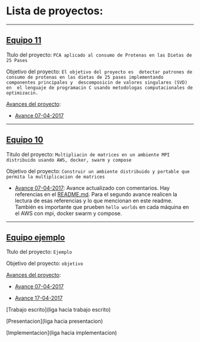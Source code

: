 # Lista de proyectos:

---

## [Equipo 11](equipo_11)

Ttulo del proyecto: `PCA aplicado al consumo de Protenas en las Dietas de 25 Pases`

Objetivo del proyecto: `El objetivo del proyecto es 
detectar patrones de consumo de protenas en las dietas
de 25 pases implementando componentes principales y 
descomposicin de valores singulares (SVD) en 
el lenguaje de programacin C usando metodologas
computacionales de optimizacin.`

[Avances del proyecto](equipo_11):

* [Avance 07-04-2017](equipo_11/avance_07_04_2017)

---

## [Equipo 10](equipo_10)

Titulo del proyecto: `Multipliacin de matrices en un ambiente MPI distribuido usando AWS, docker, swarm y compose`

Objetivo del proyecto: `Construir un ambiente distribuido y portable que permita la multiplicacion de matrices`

* [Avance 07-04-2017](equipo_10/avance_07_04_2017): Avance actualizado con comentarios. Hay referencias en el [README.md](equipo_10/README.md). Para el segundo avance realicen la lectura de esas referencias y lo que mencionan en este readme. También es importante que prueben `hello worlds` en cada máquina en el AWS con mpi, docker swarm y compose.

---


## [Equipo ejemplo](equipo_ejemplo)

Ttulo del proyecto: `Ejemplo`

Objetivo del proyecto: `objetivo`

[Avances del proyecto](equipo_ejemplo):

* [Avance 07-04-2017](equipo_ejemplo/avance_07_04_2017)

* [Avance 17-04-2017](equipo_ejemplo/avance_17_04_2017)

[Trabajo escrito](liga hacia trabajo escrito)

[Presentacion](liga hacia presentacion)

[Implementacion](liga hacia implementacion)


